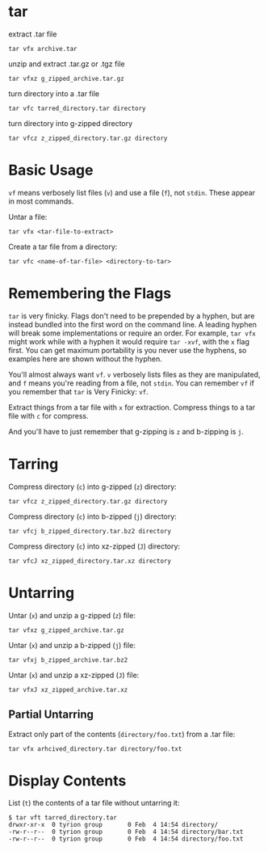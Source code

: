 # tar

extract .tar file

    tar vfx archive.tar


unzip and extract .tar.gz or .tgz file

    tar vfxz g_zipped_archive.tar.gz


turn directory into a .tar file

    tar vfc tarred_directory.tar directory


turn directory into g-zipped directory

    tar vfcz z_zipped_directory.tar.gz directory



# Basic Usage

`vf` means verbosely list files (`v`) and use a file (`f`), not `stdin`.
These appear in most commands.

Untar a file:

    tar vfx <tar-file-to-extract>


Create a tar file from a directory:

    tar vfc <name-of-tar-file> <directory-to-tar>
    


# Remembering the Flags

`tar` is very finicky. Flags don't need to be prepended by a hyphen, but are
instead bundled into the first word on the command line. A leading hyphen will
break some implementations or require an order. For example, `tar vfx` might
work while with a hyphen it would require `tar -xvf`, with the `x` flag first.
You can get maximum portability is you never use the hyphens, so examples here
are shown without the hyphen.

You'll almost always want `vf`. `v` verbosely lists files as they are
manipulated, and `f` means you're reading from a file, not `stdin`. You can
remember `vf` if you remember that `tar` is Very Finicky: `vf`.

Extract things from a tar file with `x` for extraction. Compress things to a
tar file with `c` for compress.

And you'll have to just remember that g-zipping is `z` and b-zipping is `j`.



# Tarring

Compress directory (`c`) into g-zipped (`z`) directory:

    tar vfcz z_zipped_directory.tar.gz directory


Compress directory (`c`) into b-zipped (`j`) directory:

    tar vfcj b_zipped_directory.tar.bz2 directory


Compress directory (`c`) into xz-zipped (`J`) directory:

    tar vfcJ xz_zipped_directory.tar.xz directory



# Untarring

Untar (`x`) and unzip a g-zipped (`z`) file:

    tar vfxz g_zipped_archive.tar.gz


Untar (`x`) and unzip a b-zipped (`j`) file:

    tar vfxj b_zipped_archive.tar.bz2


Untar (`x`) and unzip a xz-zipped (`J`) file:

    tar vfxJ xz_zipped_archive.tar.xz



## Partial Untarring

Extract only part of the contents (`directory/foo.txt`) from a .tar file:

    tar vfx arhcived_directory.tar directory/foo.txt 



# Display Contents

List (`t`) the contents of a tar file without untarring it:

    $ tar vft tarred_directory.tar
    drwxr-xr-x  0 tyrion group       0 Feb  4 14:54 directory/
    -rw-r--r--  0 tyrion group       0 Feb  4 14:54 directory/bar.txt
    -rw-r--r--  0 tyrion group       0 Feb  4 14:54 directory/foo.txt


